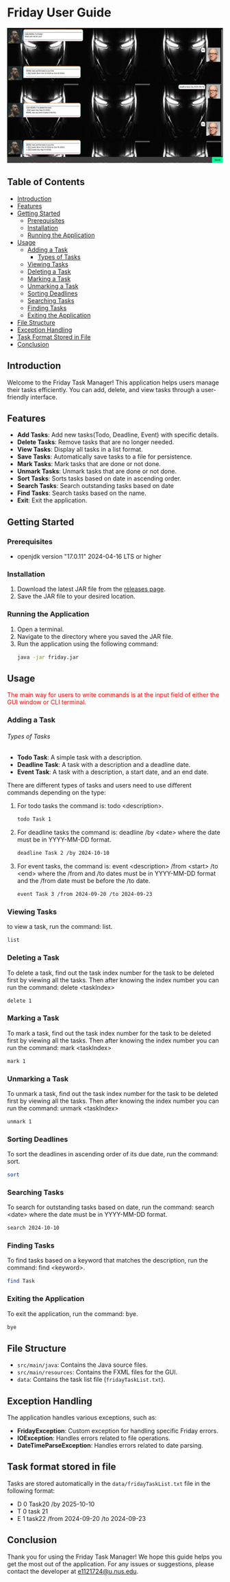 # Friday User Guide

![UI](Ui.png)

## Table of Contents
- [Introduction](#introduction)
- [Features](#features)
- [Getting Started](#getting-started)
    - [Prerequisites](#prerequisites)
    - [Installation](#installation)
    - [Running the Application](#running-the-application)
- [Usage](#usage)
    - [Adding a Task](#adding-a-task)
        - [Types of Tasks](#types-of-tasks)
    - [Viewing Tasks](#viewing-tasks)
    - [Deleting a Task](#deleting-a-task)
    - [Marking a Task](#marking-a-task)
    - [Unmarking a Task](#unmarking-a-task)
    - [Sorting Deadlines](#sorting-deadlines)
    - [Searching Tasks](#searching-tasks)
    - [Finding Tasks](#finding-tasks)
    - [Exiting the Application](#exiting-the-application)
- [File Structure](#file-structure)
- [Exception Handling](#exception-handling)
- [Task Format Stored in File](#task-format-stored-in-file)
- [Conclusion](#conclusion)

## Introduction
Welcome to the Friday Task Manager! This application helps users manage their tasks efficiently. 
You can add, delete, and view tasks through a user-friendly interface.

## Features
- **Add Tasks**: Add new tasks(Todo, Deadline, Event) with specific details.
- **Delete Tasks**: Remove tasks that are no longer needed.
- **View Tasks**: Display all tasks in a list format.
- **Save Tasks**: Automatically save tasks to a file for persistence.
- **Mark Tasks**: Mark tasks that are done or not done.
- **Unmark Tasks**: Unmark tasks that are done or not done.
- **Sort Tasks**: Sorts tasks based on date in ascending order.
- **Search Tasks**: Search outstanding tasks based on date
- **Find Tasks**: Search tasks based on the name.
- **Exit**: Exit the application.

## Getting Started

### Prerequisites
- openjdk version "17.0.11" 2024-04-16 LTS or higher

### Installation
1. Download the latest JAR file from the [releases page](https://github.com/mingyang143/ip/releases).
2. Save the JAR file to your desired location.

### Running the Application
1. Open a terminal.
2. Navigate to the directory where you saved the JAR file.
3. Run the application using the following command:
    ```sh
    java -jar friday.jar
    ```

## Usage
<span style="color:red"> The main way for users to write commands is at the input field of either the GUI window or CLI terminal.</span>

### Adding a Task

###### Types of Tasks
- **Todo Task**: A simple task with a description.
- **Deadline Task**: A task with a description and a deadline date.
- **Event Task**: A task with a description, a start date, and an end date.

There are different types of tasks and users need to use different commands depending on the type:
1. For todo tasks the command is: todo \<description>. 
    ```sh
    todo Task 1
    ```
2. For deadline tasks the command is: deadline <description> /by \<date> where the date must be in YYYY-MM-DD format. 
    ```sh
    deadline Task 2 /by 2024-10-10
    ```
3. For event tasks, the command is: event \<description> /from \<start> /to \<end> where the /from and /to dates must 
be in YYYY-MM-DD format and the /from date must be before the /to date. 
    ```sh
    event Task 3 /from 2024-09-20 /to 2024-09-23
    ```
   
### Viewing Tasks
to view a task, run the command: list. 
```sh
list
```

### Deleting a Task
To delete a task, find out the task index number for the task to be deleted first by viewing all the tasks. 
Then after knowing the index number you can run the command: delete \<taskIndex>
```sh
delete 1
```

### Marking a Task
To mark a task, find out the task index number for the task to be deleted first by viewing all the tasks. 
Then after knowing the index number you can run the command: mark \<taskIndex>
```sh
mark 1
```

### Unmarking a Task
To unmark a task, find out the task index number for the task to be deleted first by viewing all the tasks.
Then after knowing the index number you can run the command: unmark \<taskIndex>
```sh
unmark 1
```

### Sorting Deadlines
To sort the deadlines in ascending order of its due date, run the command: sort.
```sh
sort
```

### Searching Tasks
To search for outstanding tasks based on date, run the command: search \<date> where the date must be in 
YYYY-MM-DD format. 
```sh
search 2024-10-10
```

### Finding Tasks
To find tasks based on a keyword that matches the description, run the command: find \<keyword>.
```sh
find Task
```

### Exiting the Application
To exit the application, run the command: bye.
```sh
bye
```

## File Structure
- `src/main/java`: Contains the Java source files.
- `src/main/resources`: Contains the FXML files for the GUI.
- `data`: Contains the task list file (`fridayTaskList.txt`).

## Exception Handling
The application handles various exceptions, such as:
- **FridayException**: Custom exception for handling specific Friday errors.
- **IOException**: Handles errors related to file operations.
- **DateTimeParseException**: Handles errors related to date parsing.

## Task format stored in file
Tasks are stored automatically in the `data/fridayTaskList.txt` file in the following format:

- D 0 Task20 /by 2025-10-10
- T 0 task 21
- E 1 task22 /from 2024-09-20 /to 2024-09-23

## Conclusion
Thank you for using the Friday Task Manager! We hope this guide helps you get the most out of the application.
For any issues or suggestions, please contact the developer at [e1121724@u.nus.edu](mailto:e1121724@u.nus.edu).